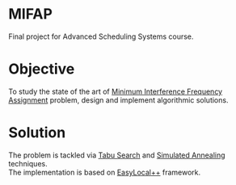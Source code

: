 # MIFAP
Final project for Advanced Scheduling Systems course.

# Objective
To study the state of the art of [Minimum Interference Frequency Assignment](http://fap.zib.de/flavors/) problem, design and implement algorithmic solutions.

# Solution
The problem is tackled via [Tabu Search](https://en.wikipedia.org/wiki/Tabu_search) and [Simulated Annealing](https://en.wikipedia.org/wiki/Simulated_annealing) techniques.  
The implementation is based on [EasyLocal++](https://bitbucket.org/satt/easylocal-3/src/master/) framework.